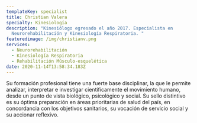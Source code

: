 ```yaml
---
templateKey: specialist
title: Christian Valera
specialty: Kinesiología
description: "Kinesiólogo egresado el año 2017. Especialista en
  Neurorehabilitación y Kinesiología Respiratoria. "
featuredimage: /img/christianv.png
services:
  - Neurorehabilitación
  - Kinesiología Respiratoria
  - Rehabilitación Músculo-esquelética
date: 2020-11-14T13:58:34.183Z
---
```

Su formación profesional tiene una fuerte base disciplinar, la que le permite analizar, interpretar e investigar científicamente el movimiento humano, desde un punto de vista biológico, psicológico y social. Su sello distintivo es su óptima preparación en áreas prioritarias de salud del país, en concordancia con los objetivos sanitarios, su vocación de servicio social y su accionar reflexivo.